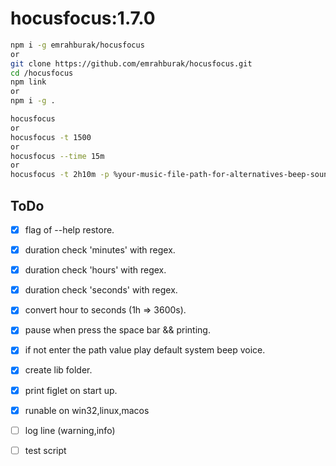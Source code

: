# hocusfocus:1.7.0


```bash
npm i -g emrahburak/hocusfocus
or
git clone https://github.com/emrahburak/hocusfocus.git
cd /hocusfocus
npm link
or 
npm i -g .
```

```bash
hocusfocus
or
hocusfocus -t 1500
or
hocusfocus --time 15m
or
hocusfocus -t 2h10m -p %your-music-file-path-for-alternatives-beep-sound%
```



## ToDo

- [x] flag of --help restore.
- [x]  duration check 'minutes' with regex.
- [x]  duration check 'hours' with regex.
- [x]  duration check 'seconds' with regex.
- [x]  convert hour to seconds (1h => 3600s).
- [x]  pause when press the space bar && printing.
- [x]  if not enter the path value play default system beep voice.
- [x]  create lib folder.
- [x]  print figlet on start up.
- [x]  runable on win32,linux,macos
- [ ]  log line (warning,info)
- [ ]  test script


